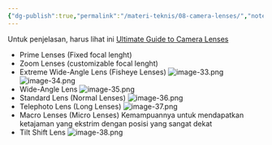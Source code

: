 ```yaml
---
{"dg-publish":true,"permalink":"/materi-teknis/08-camera-lenses/","noteIcon":"","created":"2025-10-21T17:06:35.250+07:00","updated":"2025-10-15T16:01:40.000+07:00"}
---
```


Untuk penjelasan, harus lihat ini [Ultimate Guide to Camera Lenses](https://youtu.be/uSsIqR3DuK8?si=kX6VvWRBwuDQSJmT)
- Prime Lenses (Fixed focal lenght)
- Zoom Lenses (customizable focal lenght)
- Extreme Wide-Angle Lens (Fisheye Lenses)
![image-33.png](/img/user/Materi%20Teknis/attachments/image-33.png)![image-34.png](/img/user/Materi%20Teknis/attachments/image-34.png)
- Wide-Angle Lens
![image-35.png](/img/user/Materi%20Teknis/attachments/image-35.png)
- Standard Lens (Normal Lenses)
![image-36.png](/img/user/Materi%20Teknis/attachments/image-36.png)
- Telephoto Lens (Long Lenses)
![image-37.png](/img/user/Materi%20Teknis/attachments/image-37.png)
- Macro Lenses (Micro Lenses)
  Kemampuannya untuk mendapatkan ketajaman yang ekstrim dengan posisi yang sangat dekat 
- Tilt Shift Lens
![image-38.png](/img/user/Materi%20Teknis/attachments/image-38.png)